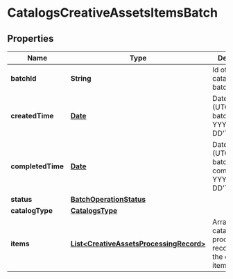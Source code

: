 

# CatalogsCreativeAssetsItemsBatch

## Properties

Name | Type | Description | Notes
------------ | ------------- | ------------- | -------------
**batchId** | **String** | Id of the catalogs items batch |  [optional]
**createdTime** | [**Date**](Date.md) | Date and time (UTC) of the batch creation: YYYY-MM-DD&#39;T&#39;hh:mm:ss |  [optional] [readonly]
**completedTime** | [**Date**](Date.md) | Date and time (UTC) of the batch completion: YYYY-MM-DD&#39;T&#39;hh:mm:ss |  [optional] [readonly]
**status** | [**BatchOperationStatus**](BatchOperationStatus.md) |  |  [optional]
**catalogType** | [**CatalogsType**](CatalogsType.md) |  | 
**items** | [**List&lt;CreativeAssetsProcessingRecord&gt;**](CreativeAssetsProcessingRecord.md) | Array with the catalogs items processing records part of the catalogs items batch |  [optional]




